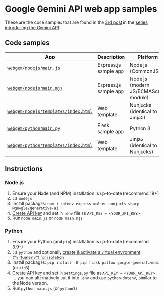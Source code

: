 # Google Gemini API web app samples

These are the code samples that are found in the [3rd post](https://dev.to/wescpy/gemini-api-102a-putting-together-a-basic-genai-web-app-3e3) in the [series introducing the Gemini API](https://dev.to/wescpy/series/27183).

## Code samples
App | Description | Platform
--- | --- | ---
[`webgem/nodejs/main.js`](/gemini/webgem/nodejs/main.js) | Express.js sample app | Node.js (CommonJS)
[`webgem/nodejs/main.mjs`](/gemini/webgem/nodejs/main.mjs) | Express.js sample app | Node.js (modern JS/ECMAScript module)
[`webgem/nodejs/templates/index.html`](/gemini/webgem/nodejs/templates/index.html) | Web template | Nunjucks (identical to Jinja2)
[`webgem/python/main.py`](/gemini/webgem/python/main.py) | Flask sample app | Python 3
[`webgem/python/templates/index.html`](/gemini/webgem/python/templates/index.html) | Web template | Jinja2 (identical to Nunjucks)

## Instructions

### Node.js

1. Ensure your Node (and NPM) installation is up-to-date (recommend 18+)
1. `cd nodejs`
1. Install packages: `npm i dotenv express multer nunjucks sharp @google/generative-ai`
1. [Create API key](https://makersuite.google.com/app/apikey) and set in `.env` file as `API_KEY = <YOUR_API_KEY>;`
1. Run `node main.js` or `node main.mjs`

### Python

1. Ensure your Python (and `pip`) installation is up-to-date (recommend 3.9+)
1. `cd python` and optionally [create & activate a virtual environment ("virtualenv") for isolation](https://packaging.python.org/en/latest/guides/installing-using-pip-and-virtual-environments/#create-and-use-virtual-environments)
1. Install packages: `pip install -U pip flask pillow google-generativeai` (or `pip3`)
1. [Create API key](https://makersuite.google.com/app/apikey) and set in `settings.py` file as `API_KEY = <YOUR_API_KEY>` ... you can alternatively put it into `.env` and use `python-dotenv`, similar to the Node version.
1. Run `python main.js` (or `python3`)
